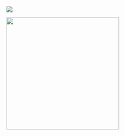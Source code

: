 <img src="http://mazassumnida.wtf/api/mini/generate_badge?boj=xb205">

<a href = "https://nalab.me"><img src="https://github.com/devxb/devxb/assets/62425964/56a49b94-f637-4b54-a8fd-b7892d18cebe" width=300/></a>
